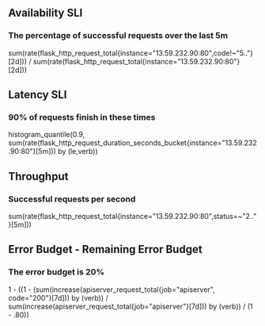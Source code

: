 ## Availability SLI

### The percentage of successful requests over the last 5m

sum(rate(flask_http_request_total{instance="13.59.232.90:80",code!~"5.."}[2d])) / sum(rate(flask_http_request_total{instance="13.59.232.90:80"}[2d]))

## Latency SLI

### 90% of requests finish in these times

histogram_quantile(0.9, sum(rate(flask_http_request_duration_seconds_bucket{instance="13.59.232.90:80"}[5m])) by (le,verb))

## Throughput

### Successful requests per second

sum(rate(flask_http_request_total{instance="13.59.232.90:80",status=~"2.."}[5m]))

## Error Budget - Remaining Error Budget

### The error budget is 20%

1 - ((1 - (sum(increase(apiserver_request_total{job="apiserver", code="200"}[7d])) by (verb)) / sum(increase(apiserver_request_total{job="apiserver"}[7d])) by (verb)) / (1 - .80))

